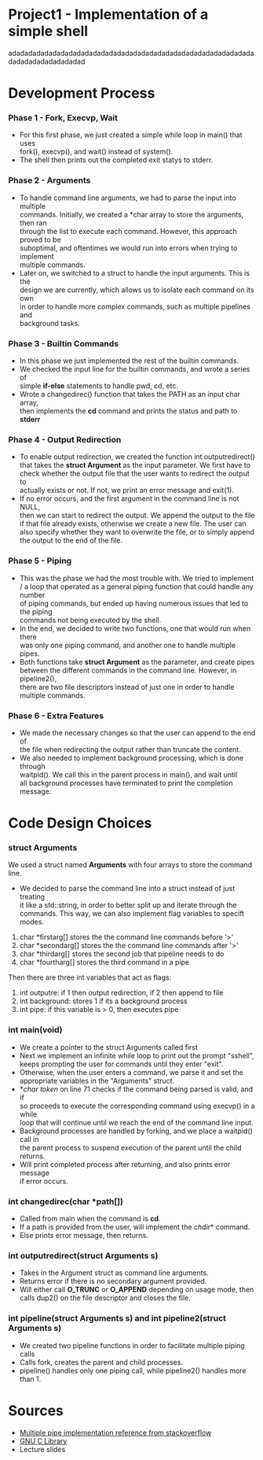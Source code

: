 # Project1 - **Implementation of a simple shell**

adadadadadadadadadadadadadadadadadadadadadadadadadadadadadadadadadadadadadadadad

# Development Process
### Phase 1 - Fork, Execvp, Wait

- For this first phase, we just created a simple while loop in main() that uses \
fork(), execvp(), and wait() instead of system().
- The shell then prints out the completed exit statys to stderr.

### Phase 2 - Arguments

- To handle command line arguments, we had to parse the input into multiple \
commands. Initially, we created a *char array to store the arguments, then ran \
through the list to execute each command. However, this approach proved to be \
suboptimal, and oftentimes we would run into errors when trying to implement \
multiple commands. 
- Later on, we switched to a struct to handle the input arguments. This is the \
design we are currently, which allows us to isolate each command on its own \
in order to handle more complex commands, such as multiple pipelines and \
background tasks.

### Phase 3 - Builtin Commands

- In this phase we just implemented the rest of the builtin commands. 
- We checked the input line for the builtin commands, and wrote a series of \
simple **if-else** statements to handle pwd, cd, etc. 
- Wrote a changedirec() function that takes the PATH as an input char array, \
 then implements the **cd** command and prints the status and path to **stderr**

### Phase 4 - Output Redirection

- To enable output redirection, we created the function int outputredirect() \
that takes the **struct Argument** as the input parameter. We first have to \
check whether the output file that the user wants to redirect the output to \
actually exists or not. If not, we print an error message and exit(1).
- If no error occurs, and the first argument in the command line is not NULL, \
then we can start to redirect the output. We append the output to the file \
if that file already exists, otherwise we create a new file. The user can \
also specify whether they want to overwrite the file, or to simply append \
the output to the end of the file.

### Phase 5 - Piping

- This was the phase we had the most trouble with. We tried to implement /
a loop that operated as a general piping function that could handle any number \
of piping commands, but ended up having numerous issues that led to the piping \
commands not being executed by the shell.
- In the end, we decided to write two functions, one that would run when there \
was only one piping command, and another one to handle multiple pipes.
- Both functions take **struct Argument** as the parameter, and create pipes \
between the different commands in the command line. However, in pipeline2(), \
there are two file descriptors instead of just one in order to handle \
multiple commands.

### Phase 6 - Extra Features

- We made the necessary changes so that the user can append to the end of \
the file when redirecting the output rather than truncate the content.
- We also needed to implement background processing, which is done through \
waitpid(). We call this in the parent process in main(), and wait until \
all background processes have terminated to print the completion message.

# Code Design Choices
### struct Arguments

We used a struct named **Arguments** with four arrays to store the command line. 
- We decided to parse the command line into a struct instead of just treating \
it like a std::string, in order to better split up and iterate through the \
commands. This way, we can also implement flag variables to specift modes.

1. char *firstarg[] stores the the command line commands before '>'
2. char *secondarg[] stores the the command line commands after '>'
3. char *thirdarg[] stores the second job that pipeline needs to do
4. char *fourtharg[] stores the third command in a pipe

Then there are three int variables that act as flags:

1. int outputre: if 1 then output redirection, if 2 then append to file
2. int background: stores 1 if its a background process
3. int pipe: if this variable is > 0, then executes pipe

### int main(void)

- We create a pointer to the struct Arguments called first
- Next we implement an infinite while loop to print out the prompt "sshell", \
keeps prompting the user for commands until they enter "exit". 
- Otherwise, when the user enters a command, we parse it and set the \
appropriate variables in the "Arguments" struct.
- **char *token** on line 71 checks if the command being parsed is valid, and if\
so proceeds to execute the corresponding command using execvp() in a while \
loop that will continue until we reach the end of the command line input.
- Background processes are handled by forking, and we place a waitpid() call in \
the parent process to suspend execution of the parent until the child returns.
- Will print completed process after returning, and also prints error message \
if error occurs. 

### int changedirec(char *path[])
- Called from main when the command is **cd**.
- If a path is provided from the user, will implement the *chdir** command.
- Else prints error message, then returns.

### int outputredirect(struct Arguments s)
- Takes in the Argument struct as command line arguments.
- Returns error if there is no secondary argument provided.
- Will either call **O_TRUNC** or **O_APPEND** depending on usage mode, then \
calls dup2() on the file descriptor and closes the file.

### int pipeline(struct Arguments s) and int pipeline2(struct Arguments s)
- We created two pipeline functions in order to facilitate multiple piping calls
- Calls fork, creates the parent and child processes.
- pipeline() handles only one piping call, while pipeline2() handles more than 1.

# Sources
- [Multiple pipe implementation reference from stackoverflow](https://stackoverflow.com/questions/8389033/implementation-of-multiple-pipes-in-c)
- [GNU C Library](https://www.gnu.org/software/libc/manual/)
- Lecture slides

